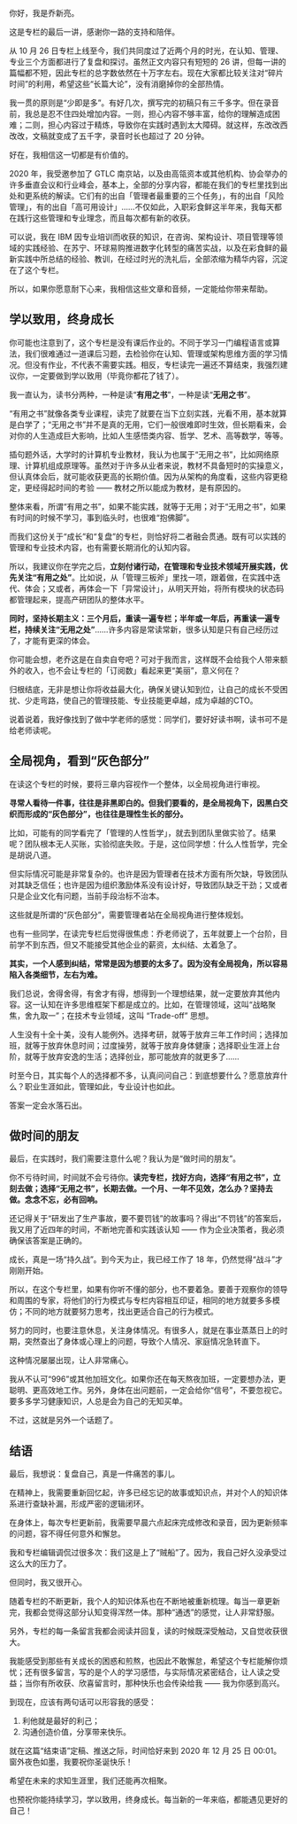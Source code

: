 你好，我是乔新亮。

这是专栏的最后一讲，感谢你一路的支持和陪伴。

从 10 月 26 日专栏上线至今，我们共同度过了近两个月的时光，在认知、管理、专业三个方面都进行了复盘和探讨。虽然正文内容只有短短的 26 讲，但每一讲的篇幅都不短，因此专栏的总字数依然在十万字左右。现在大家都比较关注对“碎片时间”的利用，希望这些“长篇大论”，没有消磨掉你的全部热情。

我一贯的原则是“少即是多”。有好几次，撰写完的初稿只有三千多字。但在录音前，我总是忍不住四处增加内容。一则，担心内容不够丰富，给你的理解造成困难；二则，担心内容过于精炼，导致你在实践时遇到太大障碍。就这样，东改改西改改，文稿就变成了五千字，录音时长也超过了 20 分钟。

好在，我相信这一切都是有价值的。

2020 年，我受邀参加了 GTLC 南京站，以及由高瓴资本或其他机构、协会举办的许多垂直会议和行业峰会，基本上，全部的分享内容，都能在我们的专栏里找到出处和更系统的解读。它们有的出自「管理者最重要的三个任务」，有的出自「风险管理」，有的出自「高可用设计」……不仅如此，入职彩食鲜这半年来，我每天都在践行这些管理和专业理念，而且每次都有新的收获。

可以说，我在 IBM 因专业培训而收获的知识，在咨询、架构设计、项目管理等领域的实践经验、在苏宁、环球易购推进数字化转型的痛苦实战，以及在彩食鲜的最新实践中所总结的经验、教训，在经过时光的洗礼后，全部浓缩为精华内容，沉淀在了这个专栏。

所以，如果你愿意耐下心来，我相信这些文章和音频，一定能给你带来帮助。

## 学以致用，终身成长

你可能也注意到了，这个专栏是没有课后作业的。不同于学习一门编程语言或算法，我们很难通过一道课后习题，去检验你在认知、管理或架构思维方面的学习情况。但没有作业，不代表不需要实践。相反，专栏读完一遍还不算结束，我强烈建议你，一定要做到学以致用（毕竟你都花了钱了）。

我一直认为，读书分两种，一种是读“**有用之书**”，一种是读“**无用之书**”。

“有用之书”就像各类专业课程，读完了就要在当下立刻实践，光看不用，基本就算是白学了；“无用之书”并不是真的无用，它们一般很难即时生效，但长期看来，会对你的人生造成巨大影响，比如人生感悟类内容、哲学、艺术、高等数学，等等。

插句题外话，大学时的计算机专业教材，我认为也属于“无用之书”，比如网络原理、计算机组成原理等。虽然对于许多从业者来说，教材不具备短时的实操意义，但认真体会后，就可能收获更高的长期价值。因为从架构的角度看，这些内容更稳定，更经得起时间的考验 —— 教材之所以能成为教材，是有原因的。

整体来看，所谓“有用之书”，如果不能实践，就等于无用；对于“无用之书”，如果有时间的时候不学习，事到临头时，也很难“抱佛脚”。

而我们这份关于“成长”和“复盘”的专栏，则恰好将二者融会贯通。既有可以实践的管理和专业技术内容，也有需要长期消化的认知内容。

所以，我建议你在学完之后，**立刻付诸行动，在管理和专业技术领域开展实践，优先关注“有用之处”**。比如说，从「管理三板斧」里找一项，跟着做，在实践中迭代、体会；又或者，再体会一下「异常设计」，从明天开始，将所有模块的状态码都管理起来，提高产研团队的整体水平。

**同时，坚持长期主义：三个月后，重读一遍专栏；半年或一年后，再重读一遍专栏，持续关注“无用之处”**……许多内容是常读常新，很多认知是只有自己经历过了，才能有更深的体会。

你可能会想，老乔这是在自卖自夸吧？可对于我而言，这样既不会给我个人带来额外的收入，也不会让专栏的「订阅数」看起来更“美丽”，意义何在？

归根结底，无非是想让你将收益最大化，确保关键认知到位，让自己的成长不受困扰、少走弯路，使自己的管理技能、专业技能更卓越，成为卓越的CTO。

说着说着，我好像找到了做中学老师的感觉：同学们，要好好读书啊，读书可不是给老师读呢。

## 全局视角，看到“灰色部分”

在读这个专栏的时候，要将三章内容视作一个整体，以全局视角进行审视。

**寻常人看待一件事，往往是非黑即白的。但我们要看的，是全局视角下，因黑白交织而形成的“灰色部分”，也往往是理性生长的部分。**

比如，可能有的同学看完了「管理的人性哲学」，就去到团队里做实验了。结果呢？团队根本无人买账，实验彻底失败。于是，这位同学想：什么人性哲学，完全是胡说八道。

但实际情况可能是非常复杂的。也许是因为管理者在技术方面有所欠缺，导致团队对其缺乏信任；也许是因为组织激励体系没有设计好，导致团队缺乏干劲；又或者只是企业文化有问题，当前手段治标不治本。

这些就是所谓的“灰色部分”，需要管理者站在全局视角进行整体规划。

也有一些同学，在读完专栏后觉得很焦虑：乔老师说了，五年就要上一个台阶，目前学不到东西，但又不能接受其他企业的薪资，太纠结、太着急了。

**其实，一个人感到纠结，常常是因为想要的太多了。因为没有全局视角，所以容易陷入各类细节，左右为难。**

我们总说，舍得舍得，有舍才有得，想得到一个理想结果，就一定要放弃其他内容。这一认知在许多思维框架下都是成立的。比如，在管理领域，这叫“战略聚焦，舍九取一”；在技术专业领域，这叫 “Trade-off” 思想。

人生没有十全十美，没有人能例外。选择考研，就等于放弃三年工作时间；选择加班，就等于放弃休息时间；过度操劳，就等于放弃身体健康；选择职业生涯上台阶，就等于放弃安逸的生活；选择创业，那可能放弃的就更多了……

时至今日，其实每个人的选择都不多，认真问问自己：到底想要什么？愿意放弃什么？职业生涯如此，管理如此，专业设计也如此。

答案一定会水落石出。

## 做时间的朋友

最后，在实践时，我们需要注意什么呢？我认为是“做时间的朋友”。

你不亏待时间，时间就不会亏待你。**读完专栏，找好方向，选择“有用之书”，立刻去做；选择“无用之书”，长期去做。一个月、一年不见效，怎么办？坚持去做。念念不忘，必有回响。**

还记得关于“研发出了生产事故，要不要罚钱”的故事吗？得出“不罚钱”的答案后，我又用了近四年的时间，不断地完善和实践该认知 —— 作为企业决策者，我必须确保该答案是正确的。

成长，真是一场“持久战”。到今天为止，我已经工作了 18 年，仍然觉得“战斗”才刚刚开始。

所以，在这个专栏里，如果有你听不懂的部分，也不要着急。要善于观察你的领导和周围的专家，将他们的行为模式与专栏内容相互印证，相同的地方就要多多模仿；不同的地方就要努力思考，找出更适合自己的行为模式。

努力的同时，也要注意休息，关注身体情况。有很多人，就是在事业蒸蒸日上的时期，突然查出了身体或心理上的问题，导致个人情况、家庭情况急转直下。

这种情况屡屡出现，让人非常痛心。

我从不认可“996”或其他加班文化。如果你还在每天熬夜加班，一定要想办法，更聪明、更高效地工作。另外，身体在出问题前，一定会给你“信号”，不要忽视它。要多多学习健康知识，人总是会为自己的无知买单。

不过，这就是另外一个话题了。

## 结语

最后，我想说：复盘自己，真是一件痛苦的事儿。

在精神上，我需要重新回忆起，许多已经忘记的故事或知识点，并对个人的知识体系进行查缺补漏，形成严密的逻辑闭环。

在身体上，每次专栏更新前，我需要早晨六点起床完成修改和录音，因为更新频率的问题，容不得任何意外和懈怠。

我和专栏编辑调侃过很多次：我们这是上了“贼船”了。因为，我自己好久没承受过这么大的压力了。

但同时，我又很开心。

随着专栏的不断更新，我个人的知识体系也在不断地被重新梳理。每当一章更新完，我都会觉得这部分认知变得浑然一体。那种“通透”的感觉，让人非常舒服。

另外，专栏的每一条留言我都会阅读并回复，读的时候既深受触动，又自觉收获很大。

我能感受到那些有关成长的困惑和煎熬，也因此不敢懈怠，希望这个专栏能解你烦忧；还有很多留言，写的是个人的学习感悟，与实际情况紧密结合，让人读之受益；当你有所收获、欣喜留言时，那种快乐也会传染给我 —— 我为你感到高兴。

到现在，应该有两句话可以形容我的感受：

1. 利他就是最好的利己；
2. 沟通创造价值，分享带来快乐。

就在这篇“结束语”定稿、推送之际，时间恰好来到 2020 年 12 月 25 日 00:01。窗外夜色如墨，我要祝你圣诞快乐！

希望在未来的求知生涯里，我们还能再次相聚。

也预祝你能持续学习，学以致用，终身成长。每当新的一年来临，都能遇见更好的自己！